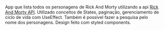 App que lista todos os personagens de Rick And Morty utilizando a api <a href="https://rickandmortyapi.com/">Rick And Morty API</a>.
Utilizado conceitos de States, paginação, gerenciamento de ciclo de vida com UseEffect.
Também é possível fazer a pesquisa pelo nome dos personagens.
Design feito com styled components.
